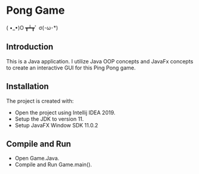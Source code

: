 # Pong Game

( •_•)O  ┳┷┳ﾟ  σ(･ω･*)
## Introduction
This is a Java application. I utilize Java OOP concepts and JavaFx concepts to create an interactive GUI for this Ping Pong game.

## Installation
The project is created with:
* Open the project using Intellij IDEA 2019.</br>
* Setup the JDK to version 11.
* Setup JavaFX Window SDK 11.0.2 

## Compile and Run
* Open Game.Java.</br>
* Compile and Run Game.main().
